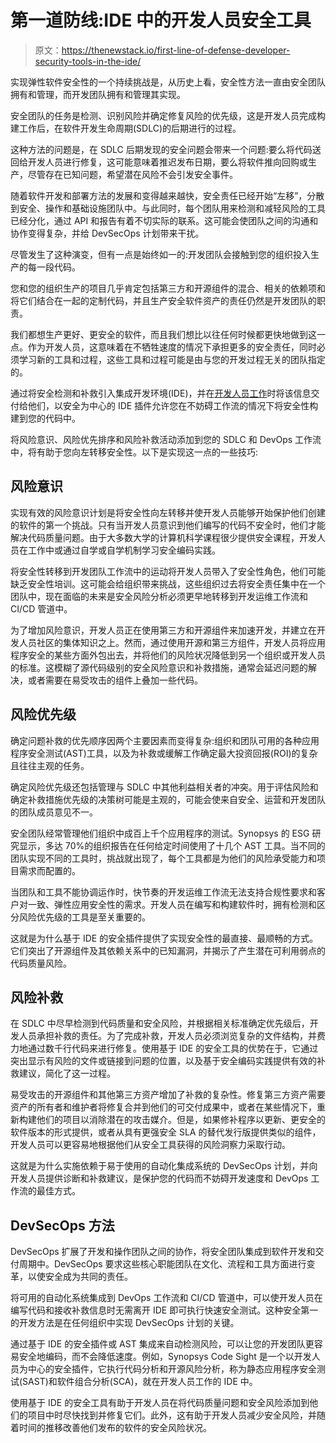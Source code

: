 # 第一道防线:IDE 中的开发人员安全工具

> 原文：<https://thenewstack.io/first-line-of-defense-developer-security-tools-in-the-ide/>

实现弹性软件安全性的一个持续挑战是，从历史上看，安全性方法一直由安全团队拥有和管理，而开发团队拥有和管理其实现。

安全团队的任务是检测、识别风险并确定修复风险的优先级，这是开发人员完成构建工作后，在软件开发生命周期(SDLC)的后期进行的过程。

这种方法的问题是，在 SDLC 后期发现的安全问题会带来一个问题:要么将代码送回给开发人员进行修复，这可能意味着推迟发布日期，要么将软件推向回购或生产，尽管存在已知问题，希望潜在风险不会引发安全事件。

随着软件开发和部署方法的发展和变得越来越快，安全责任已经开始“左移”，分散到安全、操作和基础设施团队中。与此同时，每个团队用来检测和减轻风险的工具已经分化，通过 API 和报告有着不切实际的联系。这可能会使团队之间的沟通和协作变得复杂，并给 DevSecOps 计划带来干扰。

尽管发生了这种演变，但有一点是始终如一的:开发团队会接触到您的组织投入生产的每一段代码。

您和您的组织生产的项目几乎肯定包括第三方和开源组件的混合、相关的依赖项和将它们结合在一起的定制代码，并且生产安全软件资产的责任仍然是开发团队的职责。

我们都想生产更好、更安全的软件，而且我们想比以往任何时候都更快地做到这一点。作为开发人员，这意味着在不牺牲速度的情况下承担更多的安全责任，同时必须学习新的工具和过程，这些工具和过程可能是由与您的开发过程无关的团队指定的。

通过将安全检测和补救引入集成开发环境(IDE)，并在[开发人员工作](https://thenewstack.io/are-cloud-based-ides-the-future-of-software-engineering/)时将该信息交付给他们，以安全为中心的 IDE 插件允许您在不妨碍工作流的情况下将安全性构建到您的代码中。

将风险意识、风险优先排序和风险补救活动添加到您的 SDLC 和 DevOps 工作流中，将有助于您向左转移安全性。以下是实现这一点的一些技巧:

## 风险意识

实现有效的风险意识计划是将安全性向左转移并使开发人员能够开始保护他们创建的软件的第一个挑战。只有当开发人员意识到他们编写的代码不安全时，他们才能解决代码质量问题。由于大多数大学的计算机科学课程很少提供安全课程，开发人员在工作中或通过自学或自学机制学习安全编码实践。

将安全性转移到开发团队工作流中的运动将开发人员带入了安全性角色，他们可能缺乏安全性培训。这可能会给组织带来挑战，这些组织过去将安全责任集中在一个团队中，现在面临的未来是安全风险分析必须更早地转移到开发运维工作流和 CI/CD 管道中。

为了增加风险意识，开发人员正在使用第三方和开源组件来加速开发，并建立在开发人员社区的集体知识之上。然而，通过使用开源和第三方组件，开发人员将应用程序安全的某些方面外包出去，并将他们的风险状况降低到另一个组织或开发人员的标准。这模糊了源代码级别的安全风险意识和补救措施，通常会延迟问题的解决，或者需要在易受攻击的组件上叠加一些代码。

## 风险优先级

确定问题补救的优先顺序因两个主要因素而变得复杂:组织和团队可用的各种应用程序安全测试(AST)工具，以及为补救或缓解工作确定最大投资回报(ROI)的复杂且往往主观的任务。

确定风险优先级还包括管理与 SDLC 中其他利益相关者的冲突。用于评估风险和确定补救措施优先级的决策树可能是主观的，可能会使来自安全、运营和开发团队的团队成员意见不一。

安全团队经常管理他们组织中成百上千个应用程序的测试。Synopsys 的 ESG 研究显示，多达 70%的组织报告在任何给定时间使用了十几个 AST 工具。当不同的团队实现不同的工具时，挑战就出现了，每个工具都是为他们的风险承受能力和项目需求而配置的。

当团队和工具不能协调运作时，快节奏的开发运维工作流无法支持合规性要求和客户对一致、弹性应用安全性的需求。开发人员在编写和构建软件时，拥有检测和区分风险优先级的工具是至关重要的。

这就是为什么基于 IDE 的安全插件提供了实现安全性的最直接、最顺畅的方式。它们突出了开源组件及其依赖关系中的已知漏洞，并揭示了产生潜在可利用弱点的代码质量风险。

## 风险补救

在 SDLC 中尽早检测到代码质量和安全风险，并根据相关标准确定优先级后，开发人员承担补救的责任。为了完成补救，开发人员必须浏览复杂的文件结构，并费力地通过数千行代码来进行修复。使用基于 IDE 的安全工具的优势在于，它通过突出显示有风险的文件或链接到问题的位置，以及基于安全编码实践提供有效的补救建议，简化了这一过程。

易受攻击的开源组件和其他第三方资产增加了补救的复杂性。修复第三方资产需要资产的所有者和维护者将修复合并到他们的可交付成果中，或者在某些情况下，重新构建他们的项目以消除潜在的攻击媒介。但是，如果修补程序以更新、更安全的软件版本的形式提供，或者从具有更强安全 SLA 的替代发行版提供类似的组件，开发人员可以更容易地根据他们从安全工具获得的风险洞察力采取行动。

这就是为什么实施依赖于易于使用的自动化集成系统的 DevSecOps 计划，并向开发人员提供诊断和补救建议，是保护您的代码而不妨碍开发速度和 DevOps 工作流的最佳方式。

## DevSecOps 方法

DevSecOps 扩展了开发和操作团队之间的协作，将安全团队集成到软件开发和交付周期中。DevSecOps 要求这些核心职能团队在文化、流程和工具方面进行变革，以使安全成为共同的责任。

将可用的自动化系统集成到 DevOps 工作流和 CI/CD 管道中，可以使开发人员在编写代码和接收补救信息时无需离开 IDE 即可执行快速安全测试。这种安全第一的开发方法是在任何组织中实现 DevSecOps 计划的关键。

通过基于 IDE 的安全插件或 AST 集成来自动检测风险，可以让您的开发团队更容易安全地编码，而不会降低速度。例如，Synopsys Code Sight 是一个以开发人员为中心的安全插件，它执行代码分析和开源风险分析，称为静态应用程序安全测试(SAST)和软件组合分析(SCA)，就在开发人员工作的 IDE 中。

使用基于 IDE 的安全工具有助于开发人员在将代码质量问题和安全风险添加到他们的项目中时尽快找到并修复它们。此外，这有助于开发人员减少安全风险，并随着时间的推移改善他们发布的软件的安全风险状况。

<svg xmlns:xlink="http://www.w3.org/1999/xlink" viewBox="0 0 68 31" version="1.1"><title>Group</title> <desc>Created with Sketch.</desc></svg>